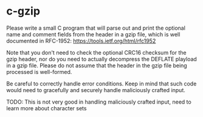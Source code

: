 # c-gzip

Please write a small C program that will parse out and print the optional name and comment fields from the header in a gzip file, which is well documented in RFC-1952: https://tools.ietf.org/html/rfc1952 

Note that you don't need to check the optional CRC16 checksum for the gzip header, nor do you need to actually decompress the DEFLATE playload in a gzip file. Please do not assume that the header in the gzip file being processed is well-formed. 

Be careful to correctly handle error conditions. Keep in mind that such code would need to gracefully and securely handle maliciously crafted input. 

TODO:
This is not very good in handling maliciously crafted input, need to learn more about character sets

